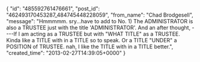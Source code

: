  {
   "id": "485592761476661",
   "post_id": "462493170453287_484745448228059",
   "from_name": "Chad Brodgesell",
   "message": "Hmmmmm. sry...have to add to No. 1) The ADMINISTRATOR is also a TRUSTEE just with the title 'ADMINISTRATOR'. And an after thought, ----If I am acting as a TRUSTEE but with \"WHAT TITLE\" as a TRUSTEE. Kinda like a TITLE with in  a TITLE so to speak. Or a TITLE \"UNDER\" a POSITION of TRUSTEE. nah, I like the TITLE with in a TITLE better.",
   "created_time": "2013-02-27T14:39:05+0000"
 }
